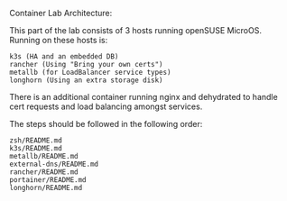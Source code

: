 Container Lab Architecture: 

This part of the lab consists of 3 hosts running openSUSE MicroOS. Running on these hosts is:

    k3s (HA and an embedded DB)
    rancher (Using "Bring your own certs")
    metallb (for LoadBalancer service types)
    longhorn (Using an extra storage disk)
    
There is an additional container running nginx and dehydrated to handle cert requests and load balancing amongst services.

The steps should be followed in the following order:

    zsh/README.md
    k3s/README.md
    metallb/README.md
    external-dns/README.md
    rancher/README.md
    portainer/README.md
    longhorn/README.md
